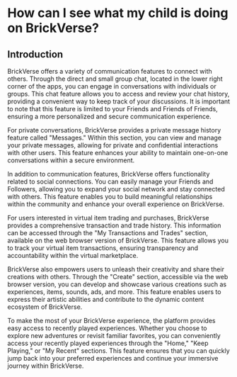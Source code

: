 # How can I see what my child is doing on BrickVerse?

## Introduction

BrickVerse offers a variety of communication features to connect with others. Through the direct and small group chat, located in the lower right corner of the apps, you can engage in conversations with individuals or groups. This chat feature allows you to access and review your chat history, providing a convenient way to keep track of your discussions. It is important to note that this feature is limited to your Friends and Friends of Friends, ensuring a more personalized and secure communication experience.

For private conversations, BrickVerse provides a private message history feature called "Messages." Within this section, you can view and manage your private messages, allowing for private and confidential interactions with other users. This feature enhances your ability to maintain one-on-one conversations within a secure environment.

In addition to communication features, BrickVerse offers functionality related to social connections. You can easily manage your Friends and Followers, allowing you to expand your social network and stay connected with others. This feature enables you to build meaningful relationships within the community and enhance your overall experience on BrickVerse.

For users interested in virtual item trading and purchases, BrickVerse provides a comprehensive transaction and trade history. This information can be accessed through the "My Transactions and Trades" section, available on the web browser version of BrickVerse. This feature allows you to track your virtual item transactions, ensuring transparency and accountability within the virtual marketplace.

BrickVerse also empowers users to unleash their creativity and share their creations with others. Through the "Create" section, accessible via the web browser version, you can develop and showcase various creations such as experiences, items, sounds, ads, and more. This feature enables users to express their artistic abilities and contribute to the dynamic content ecosystem of BrickVerse.

To make the most of your BrickVerse experience, the platform provides easy access to recently played experiences. Whether you choose to explore new adventures or revisit familiar favorites, you can conveniently access your recently played experiences through the "Home," "Keep Playing," or "My Recent" sections. This feature ensures that you can quickly jump back into your preferred experiences and continue your immersive journey within BrickVerse.
